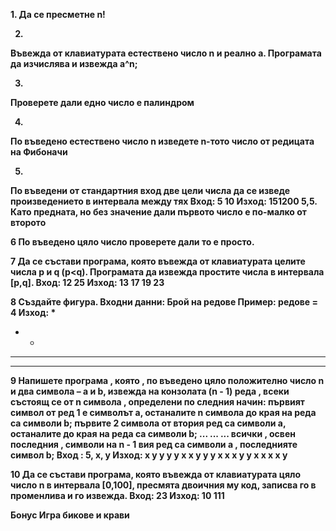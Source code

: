 <b>1.<b>
Да се пресметне n!

2.
Въвежда от клавиатурата естествено число n и реално a. Програмата да изчислява и извежда а^n;

3.
Проверете дали едно число е палиндром

4.
По въведено естествено число n изведете n-тото число от редицата на Фибоначи

5.
По въведени от стандартния вход две цели числа да се изведе произведението в интервала между тях
Вход: 5 10
Изход: 151200
5,5.
Като предната, но без значение дали първото число е по-малко от второто

6
По въведено цяло число проверете дали то е просто.

7
Да се състави програма, която въвежда от клавиатурата целите числа p и q (p<q). Програмата да извежда простите числа в интервала [p,q].
Вход: 12 25
Изход: 13 17 19 23

8
Създайте фигура. Входни данни: Брой на редове Пример: редове = 4
Изход:
*
*  *
*  *  *
*  *  *  * 

9
Напишете програма , която , по въведено цяло положително число n и два символа – a и b, извежда на конзолата (n - 1) реда , всеки състоящ се от n символа , определени по следния начин:
първият символ от ред 1 е символът a, останалите n символа до края на реда са символи b;
първите 2 символа от втория ред са символи a, останалите до края на реда са символи b; ... ... ... всички , освен последния , символи на n - 1 вия ред са символи а , последнияте символ b;
Вход : 5, x, y
Изход:
x y y y y
x x y y y
x x x y y
x x x x y

10
Да се състави програма, която въвежда от клавиатурата цяло число n в интервала [0,100], пресмята двоичния му код, записва го в променлива и го извежда. Вход: 23 Изход: 10 111

Бонус
Игра бикове и крави

